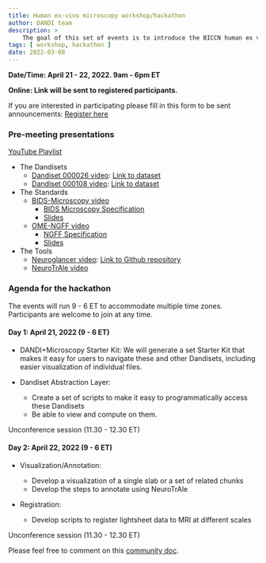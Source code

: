 ```yaml
---
title: Human ex-vivo microscopy workshop/hackathon
author: DANDI team
description: >
    The goal of this set of events is to introduce the BICCN human ex vivo MRI and microscopy datasets, involve the relevant communities to develop and explore scientific ideas, create tooling around these and future datasets to make it easy, and plan towards development of an online, digital, cellular atlas and knowledge base of the human brain.
tags: [ workshop, hackathon ]
date: 2022-03-08
---
```


**Date/Time: April 21 - 22, 2022. 9am - 6pm ET**

**Online: Link will be sent to registered participants.**

If you are interested in participating please fill in this form to be sent
announcements: [Register here](https://forms.gle/xe9cJrZNcXX5aLddA)

### Pre-meeting presentations

[YouTube Playlist](https://www.youtube.com/channel/UCsLLBNhtcV-wL8cCZWveDCA/playlists)

- The Dandisets
    - [Dandiset 000026 video](https://www.youtube.com/watch?v=pUpLEjxn_cw): [Link to dataset](https://dandiarchive.org/dandiset/000026)
    - [Dandiset 000108 video](https://youtu.be/pUpLEjxn_cw?t=604): [Link to dataset](https://dandiarchive.org/dandiset/000108)
- The Standards
    - [BIDS-Microscopy video](https://www.youtube.com/watch?v=T1KM2YNCFzI)
        - [BIDS Microscopy Specification](https://bids-specification.readthedocs.io/en/stable/04-modality-specific-files/10-microscopy.html)
        - [Slides](https://bit.ly/3L59dSx)
    - [OME-NGFF video](https://youtu.be/T1KM2YNCFzI?t=577)
        - [NGFF Specification](https://ngff.openmicroscopy.org/latest/)
        - [Slides](https://downloads.openmicroscopy.org/presentations/2022/DANDI-BICCN-Workshop/)
- The Tools
    - [Neuroglancer video](https://www.youtube.com/watch?v=ITGC-PazGh8): [Link to Github repository](https://github.com/google/neuroglancer)
    - [NeuroTrAle video](https://youtu.be/ITGC-PazGh8?t=728)


### Agenda for the hackathon

The events will run 9 - 6 ET to accommodate multiple time zones. Participants are welcome to join at any time.

#### Day 1: April 21, 2022 (9 - 6 ET)

-  DANDI+Microscopy Starter Kit: We will generate a set Starter Kit that makes it easy for users to navigate these and other Dandisets, including easier visualization of individual files.

- Dandiset Abstraction Layer:
    - Create a set of scripts to make it easy to programmatically access these Dandisets
    - Be able to view and compute on them.

Unconference session (11.30 - 12.30 ET)

#### Day 2: April 22, 2022 (9 - 6 ET)

- Visualization/Annotation:
    - Develop a visualization of a single slab or a set of related chunks
    - Develop the steps to annotate using NeuroTrAle

- Registration:
    - Develop scripts to register lightsheet data to MRI at different scales

Unconference session (11.30 - 12.30 ET)

Please feel free to comment on this [community doc](https://docs.google.com/document/d/1jZPCXtYAjQJGjjhMCWl0wCiYwIssGqZfb7qcyiAZXio/edit).